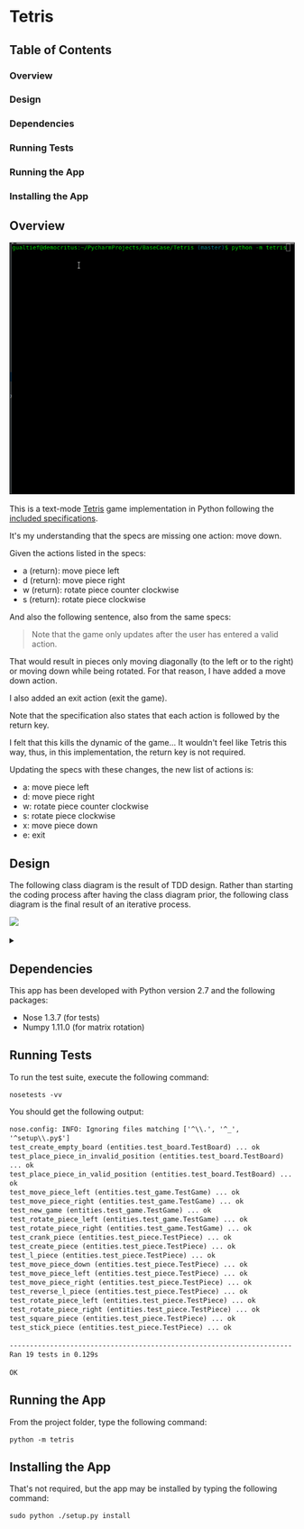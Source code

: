 # Tetris

## Table of Contents

### Overview
### Design
### Dependencies
### Running Tests
### Running the App
### Installing the App

## Overview

<p align="center"><img alt="Reader Demo" src="images/game_in_action.gif" border="1"/></p>

This is a text-mode [Tetris](https://en.wikipedia.org/wiki/Tetris) game implementation in Python following the [included specifications](specification/ProgrammingTestTetris.pdf).

It's my understanding that the specs are missing one action: move down.

Given the actions listed in the specs:

* a (return): move piece left
* d (return): move piece right
* w (return): rotate piece counter clockwise
* s (return): rotate piece clockwise

And also the following sentence, also from the same specs:

>
> Note that the game only updates after the user has entered a valid action.
>

That would result in pieces only moving diagonally (to the left or to the right) or moving down while being rotated. For that reason, I have added a move down action.

I also added an exit action (exit the game).

Note that the specification also states that each action is followed by the return key.

I felt that this kills the dynamic of the game... It wouldn't feel like Tetris this way, thus, in this implementation, the return key is not required.

Updating the specs with these changes, the new list of actions is:

* a: move piece left
* d: move piece right
* w: rotate piece counter clockwise
* s: rotate piece clockwise
* x: move piece down
* e: exit

## Design

The following class diagram is the result of TDD design. Rather than starting the coding process after having the class diagram prior, the following class diagram is the final result of an iterative process.

![](https://g.gravizo.com/source/custom_mark1?https%3A%2F%2Fraw.githubusercontent.com%2Fmarciogualtieri%2Ftetris%2Fdev%2FREADME.md)

<details>
<summary></summary>
custom_mark1
    /**
     *@opt all
     *@composed 1 Has n Purchase
     */
    class Basket {
        public void purchase(Product product, float units);
        public Collection purchases;
    }
    /**
    *@opt all
    *@composed 1 Has 1 Product
    */
    class Purchase {
        public Product product;
        public decimal units;
        public decimal checkout();
        private decimal __discount__();
    }
    /**
    *@opt all
    *@composed 1 Has 1 PromotionalOffer
    */
    class Product {
        public decimal price_per_unit;
        public PromotionalOffer promotional_offer;
    }
    /**
    *@opt all
    */
    interface PromotionalOffer {
        public decimal discount(Purchase purchase);
    }
    /**
    *@opt all
    */
    class HalfPriceOffer implements PromotionalOffer {}
    /**
    *@opt all
    */
    class XForThePriceOfYOffer implements PromotionalOffer {}
    /**
    *@opt all
    */
    class XForPrice implements PromotionalOffer {}
custom_mark1
</details>

## Dependencies

This app has been developed with Python version 2.7 and the following packages:

* Nose 1.3.7 (for tests)
* Numpy 1.11.0 (for matrix rotation)

## Running Tests

To run the test suite, execute the following command:

    nosetests -vv

You should get the following output:

    nose.config: INFO: Ignoring files matching ['^\\.', '^_', '^setup\\.py$']
    test_create_empty_board (entities.test_board.TestBoard) ... ok
    test_place_piece_in_invalid_position (entities.test_board.TestBoard) ... ok
    test_place_piece_in_valid_position (entities.test_board.TestBoard) ... ok
    test_move_piece_left (entities.test_game.TestGame) ... ok
    test_move_piece_right (entities.test_game.TestGame) ... ok
    test_new_game (entities.test_game.TestGame) ... ok
    test_rotate_piece_left (entities.test_game.TestGame) ... ok
    test_rotate_piece_right (entities.test_game.TestGame) ... ok
    test_crank_piece (entities.test_piece.TestPiece) ... ok
    test_create_piece (entities.test_piece.TestPiece) ... ok
    test_l_piece (entities.test_piece.TestPiece) ... ok
    test_move_piece_down (entities.test_piece.TestPiece) ... ok
    test_move_piece_left (entities.test_piece.TestPiece) ... ok
    test_move_piece_right (entities.test_piece.TestPiece) ... ok
    test_reverse_l_piece (entities.test_piece.TestPiece) ... ok
    test_rotate_piece_left (entities.test_piece.TestPiece) ... ok
    test_rotate_piece_right (entities.test_piece.TestPiece) ... ok
    test_square_piece (entities.test_piece.TestPiece) ... ok
    test_stick_piece (entities.test_piece.TestPiece) ... ok

    ----------------------------------------------------------------------
    Ran 19 tests in 0.129s

    OK

## Running the App

From the project folder, type the following command:

    python -m tetris

## Installing the App

That's not required, but the app may be installed by typing the following command:

    sudo python ./setup.py install